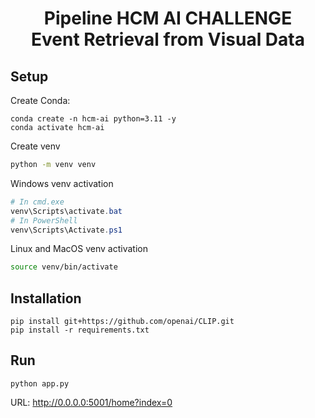 <h1><center>Pipeline HCM AI CHALLENGE <br> Event Retrieval from Visual Data</center></h1>

## Setup 
Create Conda:
```
conda create -n hcm-ai python=3.11 -y
conda activate hcm-ai
```
Create venv
```sh
python -m venv venv
```

Windows venv activation
```powershell
# In cmd.exe
venv\Scripts\activate.bat
# In PowerShell
venv\Scripts\Activate.ps1
```

Linux and MacOS venv activation
```sh
source venv/bin/activate
```
## Installation
```
pip install git+https://github.com/openai/CLIP.git
pip install -r requirements.txt
```

## Run 
```
python app.py
```

URL: http://0.0.0.0:5001/home?index=0


